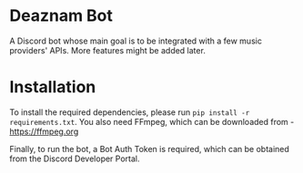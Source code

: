 # Deaznam Bot
A Discord bot whose main goal is to be integrated with a few music providers' APIs. More features might be added later.

# Installation
To install the required dependencies, please run `pip install -r requirements.txt`. You also need FFmpeg, which can be downloaded from - https://ffmpeg.org

Finally, to run the bot, a Bot Auth Token is required, which can be obtained from the Discord Developer Portal.
